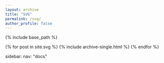 ```yaml
---
layout: archive
title: "SVG"
permalink: /svg/
author_profile: false
---
```


{% include base_path %}

{% for post in site.svg %}
  {% include archive-single.html %}
{% endfor %}

sidebar:
  nav: "docs"